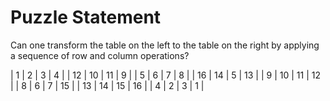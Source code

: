 # Puzzle Statement
Can one transform the table on the left to the table on the right by applying a sequence of row and column operations?

| 1  | 2  | 3  | 4  |                    | 12 | 10 | 11 | 9  |
| 5  | 6  | 7  | 8  |                    | 16 | 14 | 5  | 13 |
| 9  | 10 | 11 | 12 |                    | 8  | 6  | 7  | 15 |
| 13 | 14 | 15 | 16 |                    | 4  | 2  | 3  | 1  |
